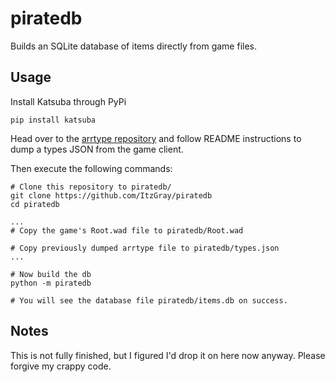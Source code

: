 # piratedb

Builds an SQLite database of items directly from game files.

## Usage
Install Katsuba through PyPi
```
pip install katsuba
```

Head over to the [arrtype repository](https://github.com/wizspoil/arrtype)
and follow README instructions to dump a types JSON from the game client.

Then execute the following commands:

```
# Clone this repository to piratedb/
git clone https://github.com/ItzGray/piratedb
cd piratedb

...
# Copy the game's Root.wad file to piratedb/Root.wad

# Copy previously dumped arrtype file to piratedb/types.json
...

# Now build the db
python -m piratedb

# You will see the database file piratedb/items.db on success.
```

## Notes
This is not fully finished, but I figured I'd drop it on here now anyway. Please forgive my crappy code.
